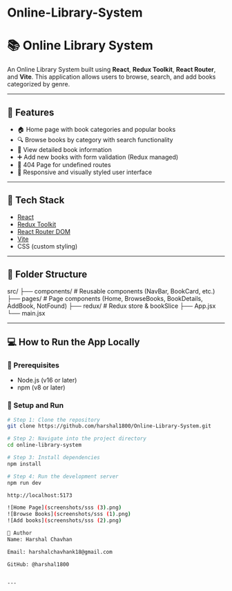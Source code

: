 # Online-Library-System

# 📚 Online Library System

An Online Library System built using **React**, **Redux Toolkit**, **React Router**, and **Vite**. This application allows users to browse, search, and add books categorized by genre.

---

## 🚀 Features

- 🏠 Home page with book categories and popular books
- 🔍 Browse books by category with search functionality
- 📖 View detailed book information
- ➕ Add new books with form validation (Redux managed)
- 🚫 404 Page for undefined routes
- 🎨 Responsive and visually styled user interface

---

## 🧰 Tech Stack

- [React](https://reactjs.org/)
- [Redux Toolkit](https://redux-toolkit.js.org/)
- [React Router DOM](https://reactrouter.com/)
- [Vite](https://vitejs.dev/)
- CSS (custom styling)

---

## 📂 Folder Structure

src/
├── components/ # Reusable components (NavBar, BookCard, etc.)
├── pages/ # Page components (Home, BrowseBooks, BookDetails, AddBook, NotFound)
├── redux/ # Redux store & bookSlice
├── App.jsx
└── main.jsx


---

## 💻 How to Run the App Locally

### 🔧 Prerequisites

- Node.js (v16 or later)
- npm (v8 or later)

### 🚀 Setup and Run

```bash
# Step 1: Clone the repository
git clone https://github.com/harshal1800/Online-Library-System.git

# Step 2: Navigate into the project directory
cd online-library-system

# Step 3: Install dependencies
npm install

# Step 4: Run the development server
npm run dev

http://localhost:5173

![Home Page](screenshots/sss (3).png)
![Browse Books](screenshots/sss (1).png)
![Add books](screenshots/sss (2).png)

🙋 Author
Name: Harshal Chavhan

Email: harshalchavhank18@gmail.com

GitHub: @harshal1800


---


